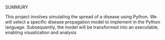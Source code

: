 SUMMURY

This project involves simulating the spread
of a disease using Python. We will select a
specific disease propagation model to
implement in the Python language.
Subsequently, the model will be transformed
into an executable, enabling visualization
and analysis 
